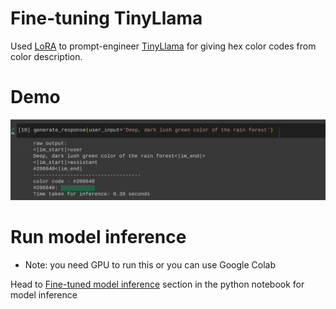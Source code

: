 # Fine-tuning TinyLlama

Used [LoRA](https://huggingface.co/docs/diffusers/main/en/api/loaders/lora) to prompt-engineer [TinyLlama](https://huggingface.co/TinyLlama/TinyLlama-1.1B-Chat-v1.0) for giving hex color codes from color description.

# Demo
![alt text](image.png)

# Run model inference

- Note: you need GPU to run this or you can use Google Colab

Head to [Fine-tuned model inference](./finetune_TinyLlama.ipynb) section in the python notebook for model inference


